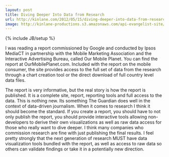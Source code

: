```yaml
---
layout: post
title: Diving Deeper Into Data from Research
url: http://kinlane.com/2012/05/15/diving-deeper-into-data-from-research/
image: http://kinlane-productions.s3.amazonaws.com/api-evangelist-site/blog/Our-Mobile-Planet.png
---
```

{% include JB/setup %}

I was reading a report commissioned by Google and conducted by Ipsos MediaCT in partnership with the Mobile Marketing Association and the Interactive Advertising Bureau, called Our Mobile Planet.
You can find the report at OurMobilePlanet.com. Included with the report on the mobile consumer, the site provides access to the full set of data from the research through a chart creation tool or the direct download of full country level data files.

The report is very informative, but the real story is how the report is published.  It is a complete site, report, reporting tools and full access to the data.  This is nothing new.  Its something The Guardian does well in the context of data-driven journalism.
When it comes to research I think it should become the standard.  If you create a report, you should have to not only publish the report, you should provide interactive tools allowing non-developers to derive their own visualizations as well as raw data access for those who really want to dive deeper.
I think many companies who commission research are fine with just publishing the final results.  I feel pretty strongly that the next generation of research MUST have data visualization tools bundled with the report, as well as access to raw data so others can validate findings or take it in a potentially new direction.